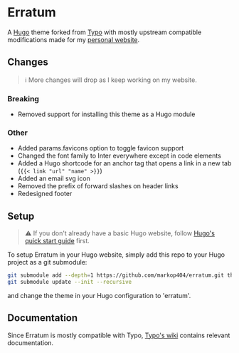 # Erratum

A [Hugo](https://gohugo.io) theme forked from [Typo](https://github.com/tomfran/typo) with mostly upstream compatible modifications made for my [personal website](https://markopejic.com).

## Changes

> :information_source: More changes will drop as I keep working on my website.

### Breaking

- Removed support for installing this theme as a Hugo module

### Other

- Added params.favicons option to toggle favicon support
- Changed the font family to Inter everywhere except in code elements
- Added a Hugo shortcode for an anchor tag that opens a link in a new tab (``` {{< link "url" "name" >}} ```)
- Added an email svg icon
- Removed the prefix of forward slashes on header links
- Redesigned footer

## Setup

> :warning: If you don't already have a basic Hugo website, follow [Hugo's quick start guide](https://gohugo.io/getting-started/quick-start/) first.

To setup Erratum in your Hugo website, simply add this repo to your Hugo project as a git submodule:

```bash
git submodule add --depth=1 https://github.com/markop404/erratum.git themes/erratum
git submodule update --init --recursive
```

and change the theme in your Hugo configuration to 'erratum'. 

## Documentation

Since Erratum is mostly compatible with Typo, [Typo's wiki](https://tomfran.github.io/typo-wiki) contains relevant documentation.
